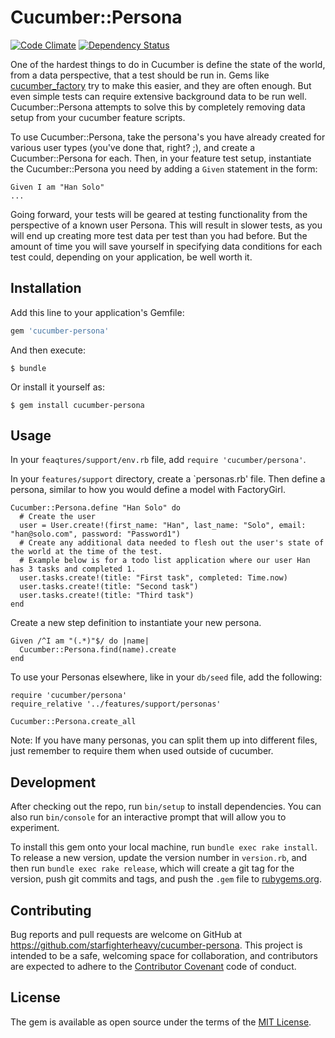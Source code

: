 # Cucumber::Persona

[![Code Climate](https://codeclimate.com/github/starfighterheavy/edward/badges/gpa.svg)](https://codeclimate.com/github/starfighterheavy/edward)
[![Dependency Status](https://gemnasium.com/starfighterheavy/cucumber-persona.svg)](https://gemnasium.com/starfighterheavy/cucumber-persona)

One of the hardest things to do in Cucumber is define the state of the world, from a data perspective, that a test should be run in. Gems like [cucumber_factory](https://github.com/makandra/cucumber_factory) try to make this easier, and they are often enough. But even simple tests can require extensive background data to be run well. Cucumber::Persona attempts to solve this by completely removing data setup from your cucumber feature scripts.

To use Cucumber::Persona, take the persona's you have already created for various user types (you've done that, right? ;), and create a Cucumber::Persona for each. Then, in your feature test setup, instantiate the Cucumber::Persona you need by adding a `Given` statement in the form:

```
Given I am "Han Solo"
...
```

Going forward, your tests will be geared at testing functionality from the perspective of a known user Persona. This will result in slower tests, as you will end up creating more test data per test than you had before. But the amount of time you will save yourself in specifying data conditions for each test could, depending on your application, be well worth it.

## Installation

Add this line to your application's Gemfile:

```ruby
gem 'cucumber-persona'
```

And then execute:

    $ bundle

Or install it yourself as:

    $ gem install cucumber-persona

## Usage

In your `feaqtures/support/env.rb` file, add `require 'cucumber/persona'`.

In your `features/support` directory, create a `personas.rb' file. Then define a persona, similar to how you would define a model with FactoryGirl.

```
Cucumber::Persona.define "Han Solo" do
  # Create the user
  user = User.create!(first_name: "Han", last_name: "Solo", email: "han@solo.com", password: "Password1")
  # Create any additional data needed to flesh out the user's state of the world at the time of the test.
  # Example below is for a todo list application where our user Han has 3 tasks and completed 1.
  user.tasks.create!(title: "First task", completed: Time.now)
  user.tasks.create!(title: "Second task")
  user.tasks.create!(title: "Third task")
end
```

Create a new step definition to instantiate your new persona.

```
Given /^I am "(.*)"$/ do |name|
  Cucumber::Persona.find(name).create
end
```

To use your Personas elsewhere, like in your `db/seed` file, add the following:

```
require 'cucumber/persona'
require_relative '../features/support/personas'

Cucumber::Persona.create_all
```

Note: If you have many personas, you can split them up into different files, just remember to require them when used outside of cucumber.

## Development

After checking out the repo, run `bin/setup` to install dependencies. You can also run `bin/console` for an interactive prompt that will allow you to experiment.

To install this gem onto your local machine, run `bundle exec rake install`. To release a new version, update the version number in `version.rb`, and then run `bundle exec rake release`, which will create a git tag for the version, push git commits and tags, and push the `.gem` file to [rubygems.org](https://rubygems.org).

## Contributing

Bug reports and pull requests are welcome on GitHub at https://github.com/starfighterheavy/cucumber-persona. This project is intended to be a safe, welcoming space for collaboration, and contributors are expected to adhere to the [Contributor Covenant](http://contributor-covenant.org) code of conduct.


## License

The gem is available as open source under the terms of the [MIT License](http://opensource.org/licenses/MIT).

